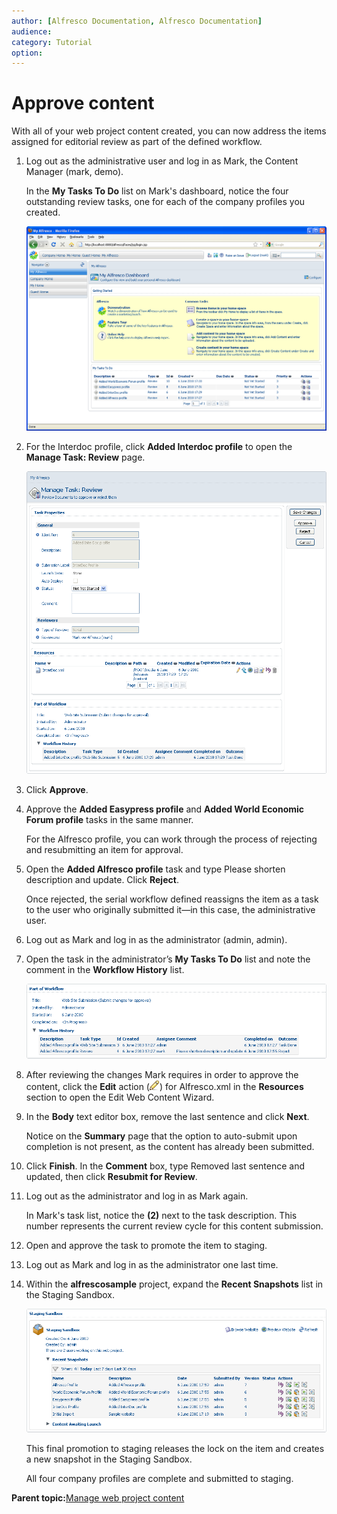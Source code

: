 ```yaml
---
author: [Alfresco Documentation, Alfresco Documentation]
audience: 
category: Tutorial
option: 
---
```


# Approve content

With all of your web project content created, you can now address the items assigned for editorial review as part of the defined workflow.

1.  Log out as the administrative user and log in as Mark, the Content Manager \(mark, demo\).

    In the **My Tasks To Do** list on Mark's dashboard, notice the four outstanding review tasks, one for each of the company profiles you created.

    ![My Tasks To Do list](../images/ReviewContent_mark.png)

2.  For the Interdoc profile, click **Added Interdoc profile** to open the **Manage Task: Review** page.

    ![Manage Task](../images/ManageTask.png)

3.  Click **Approve**.

4.  Approve the **Added Easypress profile** and **Added World Economic Forum profile** tasks in the same manner.

    For the Alfresco profile, you can work through the process of rejecting and resubmitting an item for approval.

5.  Open the **Added Alfresco profile** task and type Please shorten description and update. Click **Reject**.

    Once rejected, the serial workflow defined reassigns the item as a task to the user who originally submitted it—in this case, the administrative user.

6.  Log out as Mark and log in as the administrator \(admin, admin\).

7.  Open the task in the administrator’s **My Tasks To Do** list and note the comment in the **Workflow History** list.

    ![Workflow History](../images/WorkflowHistory.png)

8.  After reviewing the changes Mark requires in order to approve the content, click the **Edit** action \(![Edit](../images/im-edit.png)\) for Alfresco.xml in the **Resources** section to open the Edit Web Content Wizard.

9.  In the **Body** text editor box, remove the last sentence and click **Next**.

    Notice on the **Summary** page that the option to auto-submit upon completion is not present, as the content has already been submitted.

10. Click **Finish**. In the **Comment** box, type Removed last sentence and updated, then click **Resubmit for Review**.

11. Log out as the administrator and log in as Mark again.

    In Mark's task list, notice the **\(2\)** next to the task description. This number represents the current review cycle for this content submission.

12. Open and approve the task to promote the item to staging.

13. Log out as Mark and log in as the administrator one last time.

14. Within the **alfrescosample** project, expand the **Recent Snapshots** list in the Staging Sandbox.

    ![Staging Sandbox snapshots](../images/Snapshot.png)

    This final promotion to staging releases the lock on the item and creates a new snapshot in the Staging Sandbox.

    All four company profiles are complete and submitted to staging.


**Parent topic:**[Manage web project content](../concepts/gs-wcm-manage-content.md)

